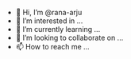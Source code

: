 - 👋 Hi, I’m @rana-arju
- 👀 I’m interested in ...
- 🌱 I’m currently learning ...
- 💞️ I’m looking to collaborate on ...
- 📫 How to reach me ...

<!---
rana-arju/rana-arju is a ✨ special ✨ repository because its `README.md` (this file) appears on your GitHub profile.
You can click the Preview link to take a look at your changes.
--->
